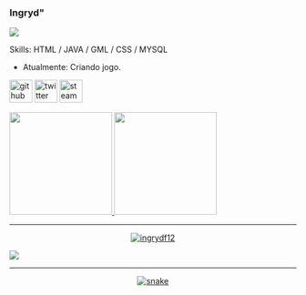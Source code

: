 ### Ingryd"
![](https://64.media.tumblr.com/faf88e86797a080625f3e8dd8954804c/65ec400b99bd9305-53/s540x810/63ed2a8aa7a3cf5ca62ae2ba34289a83961ecccb.jpg)


Skills: HTML / JAVA / GML / CSS / MYSQL

- Atualmente: Criando jogo.

[<img src='https://raphaelbrodrigues.github.io/images/git.png' alt='github' height='40'>](https://github.com/ingrydf12)  [<img src='https://icon-library.com/images/twitter-icon-png-white/twitter-icon-png-white-12.jpg' alt='twitter' height='40'>](https://twitter.com/ingrxw)  [<img src='https://img.freepik.com/icones-gratis/vapor_318-219838.jpg?w=2000' alt='steam' height='40'>](https://steamcommunity.com/id/ingrydf12)  

<div>
<a href="https://github.com/ingrydf12">
<img height="180em" src="https://github-readme-stats.vercel.app/api/top-langs/?username=ingrydf12&layout=compact&langs_count=7&theme=radical"/>
<img height="180em" src="https://github-readme-stats.vercel.app/api?username=ingrydf12&show_icons=true&theme=radical&include_all_commits=true&count_private=true"/>
</div>

<hr> 
<p align="center"><img src="https://github-readme-streak-stats.herokuapp.com/?user=ingrydf12&theme=black-ice&hide_border=true&stroke=0000&background=0D1117&ring=e05397&fire=e05397&currStreakLabel=e05397" alt="ingrydf12" /></p>
  
![](https://activity-graph.herokuapp.com/graph?username=ingrydf12&theme=redical)
<hr>

<p align="center">
  <img src="https://github.com/ingrydf12/ingrydf12/raw/output/github-contribution-grid-snake.svg" alt="snake"></center>
</p>

